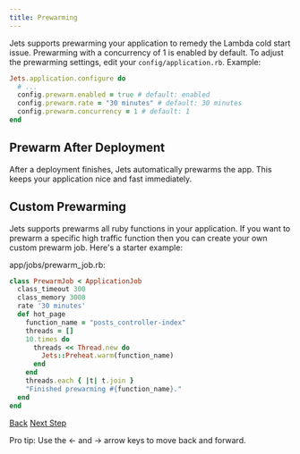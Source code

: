```yaml
---
title: Prewarming
---
```


Jets supports prewarming your application to remedy the Lambda cold start issue.  Prewarming with a concurrency of 1 is enabled by default.  To adjust the prewarming settings, edit your `config/application.rb`. Example:

```ruby
Jets.application.configure do
  # ...
  config.prewarm.enabled = true # default: enabled
  config.prewarm.rate = "30 minutes" # default: 30 minutes
  config.prewarm.concurrency = 1 # default: 1
end
```

## Prewarm After Deployment

After a deployment finishes, Jets automatically prewarms the app.  This keeps your application nice and fast immediately.

## Custom Prewarming

Jets supports prewarms all ruby functions in your application. If you want to prewarm a specific high traffic function then you can create your own custom prewarm job.  Here's a starter example:

app/jobs/prewarm_job.rb:

```ruby
class PrewarmJob < ApplicationJob
  class_timeout 300
  class_memory 3008
  rate '30 minutes'
  def hot_page
    function_name = "posts_controller-index"
    threads = []
    10.times do
      threads << Thread.new do
        Jets::Preheat.warm(function_name)
      end
    end
    threads.each { |t| t.join }
    "Finished prewarming #{function_name}."
  end
end
```

<a id="prev" class="btn btn-basic" href="{% link _docs/function-properties.md %}">Back</a>
<a id="next" class="btn btn-primary" href="{% link _docs/env-files.md %}">Next Step</a>
<p class="keyboard-tip">Pro tip: Use the <- and -> arrow keys to move back and forward.</p>
